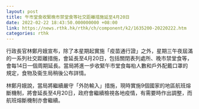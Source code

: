 ```yaml
---
layout: post
title: 午市堂食收緊晚市禁堂食等社交距離措施延至4月20日
date: 2022-02-22 18:43:50.000000000 +08:00
link: https://news.rthk.hk/rthk/ch/component/k2/1635200-20220222.htm
categories: rthk
---
```


行政長官林鄭月娥宣布，除了本星期起實施「疫苗通行證」之外，星期三午夜屆滿的一系列社交距離措施，會延長至4月20日，包括關閉表列處所、晚市禁堂食等，會每14日一個周期延長。當局將進一步收緊午市堂食每枱人數和戶外配戴口罩的規定，食物及衞生局稍後公布詳情。

林鄭月娥說，當局將繼續嚴守「外防輸入」措施，現時實施9個國家的地區航班熔斷機制，將會延長至4月20日，政府會繼續檢視各地疫情，有需要時作出調整，而航班熔斷機制亦會繼續。
